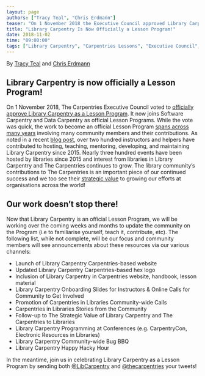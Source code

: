 ```yaml
---
layout: page
authors: ["Tracy Teal", "Chris Erdmann"]
teaser: "On 1 November 2018 the Executive Council approved Library Carpentry as an official Lesson Program"
title: "Library Carpentry Is Now Officially a Lesson Program!"
date: 2018-11-02
time: "09:00:00"
tags: ["Library Carpentry", "Carpentries Lessons", "Executive Council", "Merger"]
---
```


By [Tracy Teal](https://twitter.com/tracykteal) and [Chris Erdmann](https://twitter.com/libcce)

## Library Carpentry is now officially a Lesson Program!

On 1 November 2018, The Carpentries Executive Council voted to [officially approve Library Carpentry as a Lesson Program](https://github.com/carpentries/executive-council-info/issues/6). It now joins Software Carpentry and Data Carpentry as official Lesson Programs. While the vote was quick, the work to become an official Lesson Program [spans across many years](https://librarycarpentry.github.io/test/timeline/) involving many community members and their contributions. As noted in a recent [blog post](https://librarycarpentry.org/blog/2018/08/seventy-one-and-counting/), over two hundred instructors and helpers have contributed to hosting, teaching, mentoring, developing, and maintaining Library Carpentry since 2015. Nearly three hundred events have been hosted by libraries since 2015 and interest from libraries in Library Carpentry and The Carpentries continues to grow. The library community’s contributions to The Carpentries is an important piece of our continued success and we too see their [strategic value](https://librarycarpentry.org/blog/2018/08/library-carpentry-strategic-value/) to growing our efforts at organisations across the world!

## Our work doesn’t stop there!

Now that Library Carpentry is an official Lesson Program, we will be working over the coming weeks and months to update the community on the Program (i.e to familiarise yourself, teach it, contribute, etc). The following list, while not complete, will be our focus and community members will see announcements about these resources via our various channels:

- Launch of Library Carpentry Carpentries-based website
- Updated Library Carpentry Carpentries-based hex logo
- Inclusion of Library Carpentry in Carpentries website, handbook, lesson material
- Library Carpentry Onboarding Slides for Instructors & Online Calls for Community to Get Involved
- Promotion of Carpentries in Libraries Community-wide Calls
- Carpentries in Libraries Stories from the Community
- Follow-up to The Strategic Value of Library Carpentry and The Carpentries to Libraries
- Library Carpentry Programming at Conferences (e.g. CarpentryCon, Electronic Resources in Libraries)
- Library Carpentry Community-wide Bug BBQ
- Library Carpentry Happy Hacky Hour

In the meantime, join us in celebrating Library Carpentry as a Lesson Program by sending both [@LibCarpentry](https://twitter.com/LibCarpentry) and [@thecarpentries](https://twitter.com/thecarpentries) your tweets!
